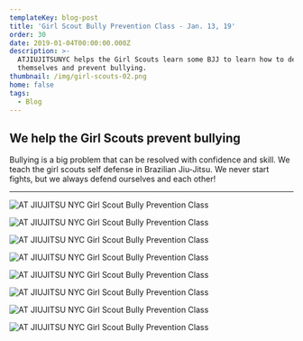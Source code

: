 ```yaml
---
templateKey: blog-post
title: 'Girl Scout Bully Prevention Class - Jan. 13, 19'
order: 30
date: 2019-01-04T00:00:00.000Z
description: >-
  ATJIUJITSUNYC helps the Girl Scouts learn some BJJ to learn how to defend
  themselves and prevent bullying.
thumbnail: /img/girl-scouts-02.png
home: false
tags:
  - Blog
---
```

## We help the Girl Scouts prevent bullying

Bullying is a big problem that can be resolved with confidence and skill. We teach the girl scouts self defense in Brazilian Jiu-Jitsu. We never start fights, but we always defend ourselves and each other!

- - -

![AT JIUJITSU NYC Girl Scout Bully Prevention Class](/img/girl-scouts-01.png "AT JIUJITSU NYC Girl Scout Bully Prevention Class")

![AT JIUJITSU NYC Girl Scout Bully Prevention Class](/img/girl-scouts-03.png "AT JIUJITSU NYC Girl Scout Bully Prevention Class")

![AT JIUJITSU NYC Girl Scout Bully Prevention Class](/img/girl-scouts-04.png "AT JIUJITSU NYC Girl Scout Bully Prevention Class")

![AT JIUJITSU NYC Girl Scout Bully Prevention Class](/img/girl-scouts-05.png "AT JIUJITSU NYC Girl Scout Bully Prevention Class")

![AT JIUJITSU NYC Girl Scout Bully Prevention Class](/img/girl-scouts-06.png "AT JIUJITSU NYC Girl Scout Bully Prevention Class")

![AT JIUJITSU NYC Girl Scout Bully Prevention Class](/img/girl-scouts-07.png "AT JIUJITSU NYC Girl Scout Bully Prevention Class")

![AT JIUJITSU NYC Girl Scout Bully Prevention Class](/img/girl-scouts-08.png "AT JIUJITSU NYC Girl Scout Bully Prevention Class")

![AT JIUJITSU NYC Girl Scout Bully Prevention Class](/img/girl-scouts-09.png "AT JIUJITSU NYC Girl Scout Bully Prevention Class")
